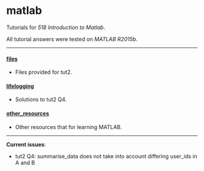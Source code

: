 # matlab

Tutorials for _518 Introduction to Matlab_.

All tutorial answers were tested on _MATLAB R2015b_.

---

#### [files](files)
- Files provided for tut2.

#### [lifelogging](lifelogging)
- Solutions to tut2 Q4.

#### [other_resources](other_resources)
- Other resources that for learning MATLAB.
---

__Current issues__:

- tut2 Q4: summarise_data does not take into account differing user_ids in A and B
